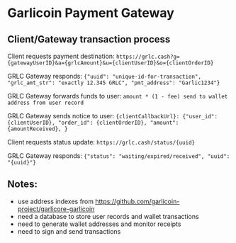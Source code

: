 Garlicoin Payment Gateway
=========================

Client/Gateway transaction process
----------------------------------

Client requests payment destination:
`https://grlc.cash?g={gatewayUserID}&a={grlcAmount}&u={clientUserID}&o={clientOrderID}`

GRLC Gateway responds:
`{"uuid": "unique-id-for-transaction", "grlc_amt_str": "exactly 12.345 GRLC", "pmt_address": "Garlic1234"}`

GRLC Gateway forwards funds to user:
`amount * (1 - fee) send to wallet address from user record`

GRLC Gateway sends notice to user:
`{clientCallbackUrl}: {"user_id": {clientUserID}, "order_id": {clientOrderID}, "amount": {amountReceived}, }`

Client requests status update:
`https://grlc.cash/status/{uuid}`
    
GRLC Gateway responds:
`{"status": "waiting/expired/received", "uuid": "{uuid}"}`


Notes:
------

- use address indexes from https://github.com/garlicoin-project/garlicore-garlicoin
- need a database to store user records and wallet transactions
- need to generate wallet addresses and monitor receipts
- need to sign and send transactions
